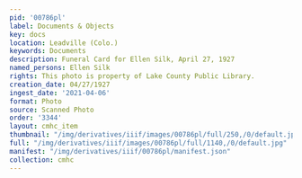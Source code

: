 ```yaml
---
pid: '00786pl'
label: Documents & Objects
key: docs
location: Leadville (Colo.)
keywords: Documents
description: Funeral Card for Ellen Silk, April 27, 1927
named_persons: Ellen Silk
rights: This photo is property of Lake County Public Library.
creation_date: 04/27/1927
ingest_date: '2021-04-06'
format: Photo
source: Scanned Photo
order: '3344'
layout: cmhc_item
thumbnail: "/img/derivatives/iiif/images/00786pl/full/250,/0/default.jpg"
full: "/img/derivatives/iiif/images/00786pl/full/1140,/0/default.jpg"
manifest: "/img/derivatives/iiif/00786pl/manifest.json"
collection: cmhc
---
```

